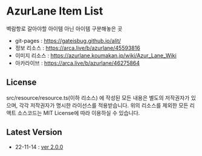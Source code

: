 # AzurLane Item List

벽람항로 갈아야할 아이템 아닌 아이템 구분해놓은 곳  

- git-pages : https://gateisbug.github.io/alit/
- 정보 리소스 : https://arca.live/b/azurlane/45593816  
- 이미지 리소스 : https://azurlane.koumakan.jp/wiki/Azur_Lane_Wiki  
- 아카라이브 : https://arca.live/b/azurlane/46275864

## License
src/resource/resource.ts(이하 리소스) 에 작성된 모든 내용은 별도의 저작권자가 있으며, 각각 저작권자가 명시한 라이선스를 적용받습니다. 위의 리소스를 제외한 모든 리액트 소스코드는 MIT License에 따라 이용하실 수 있습니다.

## Latest Version
- 22-11-14 : [ver 2.0.0](#)

